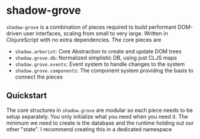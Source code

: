 # shadow-grove

`shadow-grove` is a combination of pieces required to build performant DOM-driven user interfaces, scaling from small to very large. Written in ClojureScript with no extra dependencies. The core pieces are

- `shadow.arborist`: Core Abstraction to create and update DOM trees
- `shadow.grove.db`: Normalized simplistic DB, using just CLJS maps
- `shadow.grove.events`: Event system to handle changes to the system
- `shadow.grove.components`: The component system providing the basis to connect the pieces

## Quickstart

The core structures in `shadow.grove` are modular so each piece needs to be setup separately. You only initialize what you need when you need it. The minimum we need to create is the database and the runtime holding out our other "state". I recommend creating this in a dedicated namespace 

